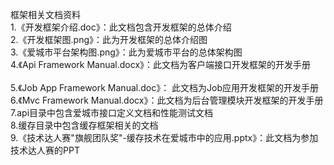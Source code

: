 框架相关文档资料<br>
1.《开发框架介绍.doc》：此文档包含开发框架的总体介绍<br>
2.《开发框架图.png》：此为开发框架的总体介绍图<br>
3.《爱城市平台架构图.png》：此为爱城市平台的总体架构图<br>
4.《Api Framework Manual.docx》：此文档为客户端接口开发框架的开发手册<br>  
5.《Job App Framework Manual.doc》： 此文档为Job应用开发框架的开发手册<br>
6.《Mvc Framework Manual.docx》：此文档为后台管理模块开发框架的开发手册<br>
7.api目录中包含爱城市接口定义文档和性能测试文档<br>
8.缓存目录中包含缓存框架相关的文档<br>
9.《技术达人赛"旗舰团队奖"-缓存技术在爱城市中的应用.pptx》：此文档为参加技术达人赛的PPT


